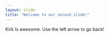 ```yaml
---
layout: slide
title: "Welcome to our second slide!"
---
```

Kirk Is awesome.
Use the left arrow to go back!
